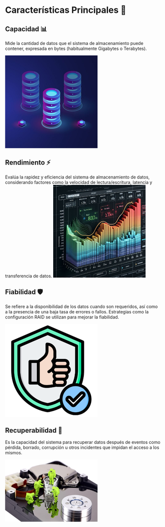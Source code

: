 # Características Principales 🚀

## Capacidad 📊
Mide la cantidad de datos que el sistema de almacenamiento puede contener, expresada en bytes (habitualmente Gigabytes o Terabytes).

<img src="img/capa.jpg" alt="Descripción de la imagen" width="300"/>

## Rendimiento ⚡
Evalúa la rapidez y eficiencia del sistema de almacenamiento de datos, considerando factores como la velocidad de lectura/escritura, latencia y transferencia de datos.
<img src="img/remdimi.jpeg" alt="Descripción de la imagen" width="300"/>

## Fiabilidad 🛡️
Se refiere a la disponibilidad de los datos cuando son requeridos, así como a la presencia de una baja tasa de errores o fallos. Estrategias como la configuración RAID se utilizan para mejorar la fiabilidad.

<img src="img/fiabilidad.png" alt="Descripción de la imagen" width="300"/>


## Recuperabilidad 🔄
Es la capacidad del sistema para recuperar datos después de eventos como pérdida, borrado, corrupción u otros incidentes que impidan el acceso a los mismos.

<img src="img/recuperacion_datos.jpg" alt="Descripción de la imagen" width="300"/>
